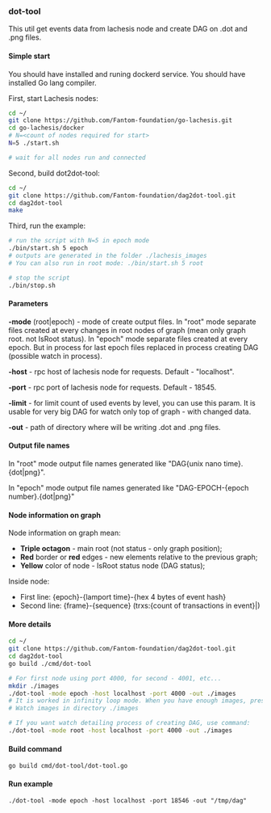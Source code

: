 ### dot-tool

This util get events data from lachesis node and create DAG on .dot and .png files.

#### Simple start

You should have installed and runing dockerd service.
You should have installed Go lang compiler.

First, start Lachesis nodes:
```bash
cd ~/
git clone https://github.com/Fantom-foundation/go-lachesis.git
cd go-lachesis/docker
# N=<count of nodes required for start>
N=5 ./start.sh

# wait for all nodes run and connected
```

Second, build dot2dot-tool:
```bash
cd ~/
git clone https://github.com/Fantom-foundation/dag2dot-tool.git
cd dag2dot-tool
make
```

Third, run the example:
```bash
# run the script with N=5 in epoch mode
./bin/start.sh 5 epoch
# outputs are generated in the folder ./lachesis_images
# You can also run in root mode: ./bin/start.sh 5 root

# stop the script
./bin/stop.sh
```

#### Parameters

**-mode** (root|epoch) - mode of create output files. 
In "root" mode separate files created at every changes in root nodes of graph (mean only graph root. not IsRoot status). 
In "epoch" mode separate files created at every epoch. But in process for last epoch files replaced in process creating DAG (possible watch in process).

**-host** - rpc host of lachesis node for requests. Default - "localhost".

**-port** - rpc port of lachesis node for requests. Default - 18545.

**-limit** - for limit count of used events by level, you can use this param. It is usable for very big DAG for watch only top of graph - with changed data.

**-out** - path of directory where will be writing .dot and .png files.

#### Output file names

In "root" mode output file names generated like "DAG{unix nano time}.{dot|png}".

In "epoch" mode output file names generated like "DAG-EPOCH-{epoch number}.{dot|png}"

#### Node information on graph

Node information on graph mean:

* **Triple octagon** - main root (not status - only graph position);
* **Red** border or **red** edges - new elements relative to the previous graph;
* **Yellow** color of node - IsRoot status node (DAG status);

Inside node:
* First line: {epoch}-{lamport time}-{hex 4 bytes of event hash}
* Second line: {frame}-{sequence} (trxs:{count of transactions in event}|)  


#### More details

```bash
cd ~/
git clone https://github.com/Fantom-foundation/dag2dot-tool.git
cd dag2dot-tool
go build ./cmd/dot-tool

# For first node using port 4000, for second - 4001, etc...
mkdir ./images
./dot-tool -mode epoch -host localhost -port 4000 -out ./images
# It is worked in infinity loop mode. When you have enough images, press Ctrl-C on runing dot-tool  
# Watch images in directory ./images

# If you want watch detailing process of creating DAG, use command:
./dot-tool -mode root -host localhost -port 4000 -out ./images
```

#### Build command
``` 
go build cmd/dot-tool/dot-tool.go
```
#### Run example
```./dot-tool -mode epoch -host localhost -port 18546 -out "/tmp/dag"```
